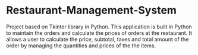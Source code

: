 # Restaurant-Management-System
Project based on Tkinter library in Python. 
This application is built in Python to maintain the orders and calculate the prices of orders at the restaurant. 
It allows a user to calculate the price, subtotal, taxes and total amount of the order by managing the quantities and prices of the the items.
